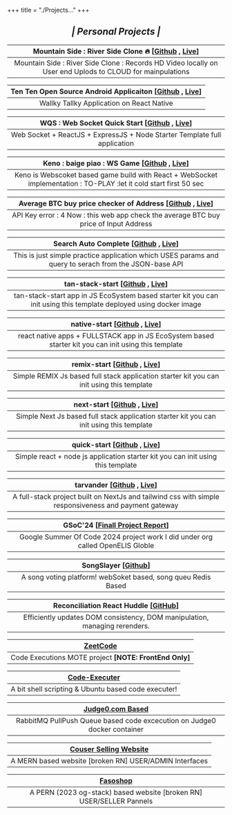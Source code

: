 +++
title = "./Projects..."
+++

<center>

## **_| Personal Projects |_**

| Mountain Side : River Side Clone 🔥 [[Github](https://github.com/adityadeshlahre/mountainside) , [Live](https://msqsweb.onrender.com/)] |
| :-------------------------------------------------------------------------------------------------------------------------------------: |
|                Mountain Side : River Side Clone : Records HD Video locally on User end Uplods to CLOUD for mainpulations                |

| Ten Ten Open Source Android Applicaiton [[Github](https://github.com/adityadeshlahre/ten-ten-opensource) , [Live](https://github.com/adityadeshlahre/ten-ten-opensource)] |
| :-----------------------------------------------------------------------------------------------------------------------------------------------------------------------: |
|                                                                 Wallky Tallky Application on React Native                                                                 |

| WQS : Web Socket Quick Start [[Github](https://github.com/adityadeshlahre/websocket-quick-start) , [Live](https://websocket-quick-start-web.onrender.com/)] |
| :---------------------------------------------------------------------------------------------------------------------------------------------------------: |
|                                          Web Socket + ReactJS + ExpressJS + Node Starter Template full application                                          |

| Keno : baige piao : WS Game [[Github](https://github.com/adityadeshlahre/keon) , [Live](https://keno-web.onrender.com/)] |
| :----------------------------------------------------------------------------------------------------------------------: |
|    Keno is Webscoket based game build with React + WebSocket implementation : TO-PLAY :let it cold start first 50 sec    |

| Average BTC buy price checker of Address [[Github](https://github.com/adityadeshlahre/average-btc-buy-price-checker) , [Live](https://average-btc-buy-price-checker.vercel.app/)] |
| :-------------------------------------------------------------------------------------------------------------------------------------------------------------------------------: |
|                                               API Key error : 4 Now : this web app check the average BTC buy price of Input Address                                               |

| Search Auto Complete [[Github](https://github.com/adityadeshlahre/cearchautocomplete) , [Live](https://searchweb-3dcy.onrender.com/)] |
| :-----------------------------------------------------------------------------------------------------------------------------------: |
|                 This is just simple practice application which USES params and query to serach from the JSON-base API                 |

| tan-stack-start [[Github](https://github.com/adityadeshlahre/tan-stack-start) , [Live](https://tan-stack-start-full.onrender.com/)] |
| :---------------------------------------------------------------------------------------------------------------------------------: |
|         tan-stack-start app in JS EcoSystem based starter kit you can init using this template deployed using docker image          |

| native-start [[Github](https://github.com/adityadeshlahre/native-start) , [Live](https://native-start-web.onrender.com)] |
| :----------------------------------------------------------------------------------------------------------------------: |
|           react native apps + FULLSTACK app in JS EcoSystem based starter kit you can init using this template           |

| remix-start [[Github](https://github.com/adityadeshlahre/remix-start) , [Live](https://remix-start.onrender.com/)] |
| :----------------------------------------------------------------------------------------------------------------: |
|             Simple REMIX Js based full stack application starter kit you can init using this template              |

| next-start [[Github](https://github.com/adityadeshlahre/next-start) , [Live](https://next-start-web.onrender.com)] |
| :----------------------------------------------------------------------------------------------------------------: |
|              Simple Next Js based full stack application starter kit you can init using this template              |

| quick-start [[Github](https://github.com/adityadeshlahre/quick-start) , [Live](https://quick-start-web.onrender.com)] |
| :-------------------------------------------------------------------------------------------------------------------: |
|                    Simple react + node js application starter kit you can init using this template                    |

| tarvander [[Github](https://github.com/adityadeshlahre/tarvander) , [Live](https://tarvander.vercel.app/)] |
| :--------------------------------------------------------------------------------------------------------: |
|    A full-stack project built on NextJs and tailwind css with simple responsiveness and payment gateway    |

| GSoC'24 [[Finall Project Report](https://gist.github.com/adityadeshlahre/ee28a4c6100788ae23196e8e2394738f)] |
| :---------------------------------------------------------------------------------------------------------: |
|               Google Summer Of Code 2024 project work I did under org called OpenELIS Globle                |

| SongSlayer [[Github](https://github.com/adityadeshlahre/songSlayer)] |
| :------------------------------------------------------------------: |
|    A song voting platform! webSoket based, song queu Redis Based     |

| Reconciliation React Huddle [[GitHub](https://github.com/adityadeshlahre/reconciliation)] |
| :---------------------------------------------------------------------------------------: |
|        Efficiently updates DOM consistency, DOM manipulation, managing rerenders.         |

| [ZeetCode](https://github.com/adityadeshlahre/zeetcode) |
| :-----------------------------------------------------: |
| Code Executions MOTE project **[NOTE: FrontEnd Only]**  |

| [Code-Executer](https://github.com/adityadeshlahre/code-executer) |
| :---------------------------------------------------------------: |
|        A bit shell scripting & Ubuntu based code executer!        |

|   [Judge0.com Based](https://github.com/adityadeshlahre/rabbitMQ-RPC)    |
| :----------------------------------------------------------------------: |
| RabbitMQ PullPush Queue based code excecution on Judge0 docker container |

| [Couser Selling Website](https://github.com/adityadeshlahre/Course-Selling-Website) |
| :---------------------------------------------------------------------------------: |
|               A MERN based website [broken RN] USER/ADMIN Interfaces                |

|       [Fasoshop](https://github.com/adityadeshlahre/fasoshop)        |
| :------------------------------------------------------------------: |
| A PERN (2023 og-stack) based website [broken RN] USER/SELLER Pannels |

</center>
